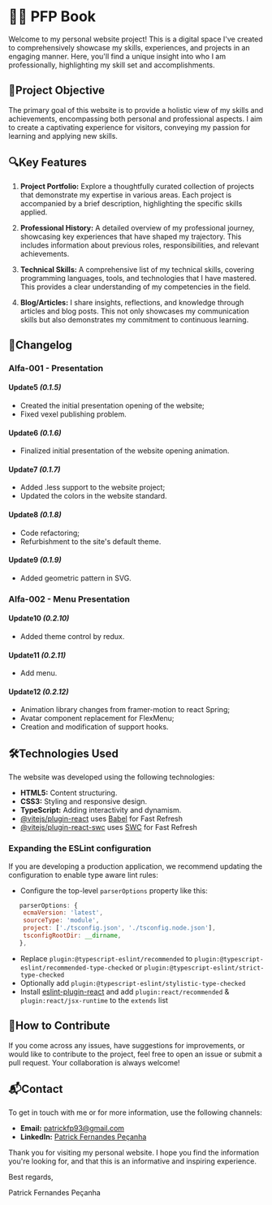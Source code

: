 # 👨‍💻 PFP Book

Welcome to my personal website project! This is a digital space I've created to comprehensively showcase my skills, experiences, and projects in an engaging manner. Here, you'll find a unique insight into who I am professionally, highlighting my skill set and accomplishments.

##  🚀Project Objective

The primary goal of this website is to provide a holistic view of my skills and achievements, encompassing both personal and professional aspects. I aim to create a captivating experience for visitors, conveying my passion for learning and applying new skills.

## 🔍Key Features

1. **Project Portfolio:** Explore a thoughtfully curated collection of projects that demonstrate my expertise in various areas. Each project is accompanied by a brief description, highlighting the specific skills applied.

2. **Professional History:** A detailed overview of my professional journey, showcasing key experiences that have shaped my trajectory. This includes information about previous roles, responsibilities, and relevant achievements.

3. **Technical Skills:** A comprehensive list of my technical skills, covering programming languages, tools, and technologies that I have mastered. This provides a clear understanding of my competencies in the field.

4. **Blog/Articles:** I share insights, reflections, and knowledge through articles and blog posts. This not only showcases my communication skills but also demonstrates my commitment to continuous learning.
## 📜Changelog
### Alfa-001 - Presentation 
#### Update5 *(0.1.5)* 
- Created the initial presentation opening of the website;
- Fixed vexel publishing problem.
#### Update6 *(0.1.6)*
- Finalized initial presentation of the website opening animation.
#### Update7 *(0.1.7)*
- Added .less support to the website project;
- Updated the colors in the website standard.
#### Update8 *(0.1.8)*
- Code refactoring;
- Refurbishment to the site's default theme.
#### Update9 *(0.1.9)*
- Added geometric pattern in SVG.
### Alfa-002 - Menu Presentation
#### Update10 *(0.2.10)*
- Added theme control by redux. 
#### Update11 *(0.2.11)*
- Add menu.
#### Update12 *(0.2.12)*
- Animation library changes from framer-motion to react Spring;
- Avatar component replacement for FlexMenu;
- Creation and modification of support hooks.

## 🛠️Technologies Used

The website was developed using the following technologies:

- **HTML5:** Content structuring.
- **CSS3:** Styling and responsive design.
- **TypeScript:** Adding interactivity and dynamism.
- [@vitejs/plugin-react](https://github.com/vitejs/vite-plugin-react/blob/main/packages/plugin-react/README.md) uses [Babel](https://babeljs.io/) for Fast Refresh
- [@vitejs/plugin-react-swc](https://github.com/vitejs/vite-plugin-react-swc) uses [SWC](https://swc.rs/) for Fast Refresh
### Expanding the ESLint configuration

If you are developing a production application, we recommend updating the configuration to enable type aware lint rules:

- Configure the top-level `parserOptions` property like this:

```js
   parserOptions: {
    ecmaVersion: 'latest',
    sourceType: 'module',
    project: ['./tsconfig.json', './tsconfig.node.json'],
    tsconfigRootDir: __dirname,
   },
```

- Replace `plugin:@typescript-eslint/recommended` to `plugin:@typescript-eslint/recommended-type-checked` or `plugin:@typescript-eslint/strict-type-checked`
- Optionally add `plugin:@typescript-eslint/stylistic-type-checked`
- Install [eslint-plugin-react](https://github.com/jsx-eslint/eslint-plugin-react) and add `plugin:react/recommended` & `plugin:react/jsx-runtime` to the `extends` list

## 🤝How to Contribute

If you come across any issues, have suggestions for improvements, or would like to contribute to the project, feel free to open an issue or submit a pull request. Your collaboration is always welcome!

## 📬Contact

To get in touch with me or for more information, use the following channels:

- **Email:** patrickfp93@gmail.com
- **LinkedIn:** [Patrick Fernandes Peçanha](https://www.linkedin.com/in/patrick-fernandes-peçanha/)

Thank you for visiting my personal website. I hope you find the information you're looking for, and that this is an informative and inspiring experience.

Best regards,

Patrick Fernandes Peçanha

